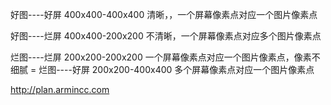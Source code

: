 好图----好屏	400x400-400x400	清晰，，一个屏幕像素点对应一个图片像素点

好图----烂屏	400x400-200x200	不清晰，一个屏幕像素点对应多个图片像素点

烂图----烂屏	200x200-200x200	一个屏幕像素点对应一个图片像素点，像素不细腻		=		烂图----好屏	200x200-400x400	多个屏幕像素点对应一个图片像素点



http://plan.armincc.com



